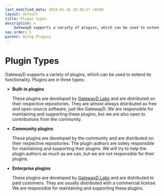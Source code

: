 ```yaml
---
last_modified_date: 2024-01-16 20:49:17 +0100
layout: default
title: Plugin types
description: >
    GatewayD supports a variety of plugins, which can be used to extend its functionality. Plugins are in three types: built-in, community and enterprise.
nav_order: 5
parent: Using Plugins
---
```


# Plugin Types

GatewayD supports a variety of plugins, which can be used to extend its functionality. Plugins are in three types:

- **Built-in plugins**

    These plugins are developed by [GatewayD Labs](https://gatewayd.io) and are distributed on their respective repositories. They are almost always distributed as free and open-source software, just like GatewayD. We are responsible for maintaining and supporting these plugins, but we are also open to contributions from the community.

- **Community plugins**

    These plugins are developed by the community and are distributed on their respective repositories. The plugin authors are solely responsible for maintaining and supporting their plugins. We will try to help the plugin authors as much as we can, but we are not responsible for their plugins.

- **Enterprise plugins**

    These plugins are developed by [GatewayD Labs](https://gatewayd.io) and are distributed to paid customers. They are usually distributed with a commercial license. We are responsible for maintaining and supporting these plugins.
